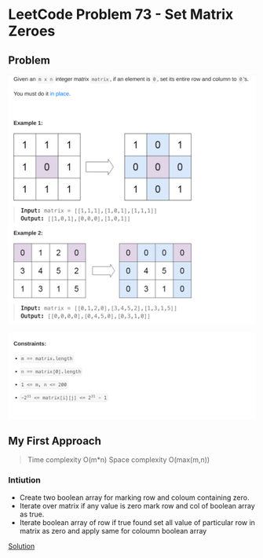 # LeetCode Problem 73 - Set Matrix Zeroes

## Problem

![LeetCode 73](./images/LC-73-Problem.png)


![LeetCode-73 Constraint](./images/LC-73-Constraints.png)


## My First Approach 

> Time complexity O(m*n)
> Space complexity O(max(m,n)) 

### Intiution 

- Create two boolean array for marking row and coloum containing zero.
- Iterate over matrix if any value is zero mark row and col of boolean array as true.
- Iterate boolean array of row if true found set all value of particular row in matrix as zero and apply same for coloumn boolean array

[Solution](../LeetCode/LC-73-Set-Matrix-Zeroes/BruteForceSolution.java)




